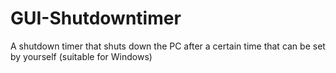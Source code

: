 # GUI-Shutdowntimer
A shutdown timer that shuts down the PC after a certain time that can be set by yourself (suitable for Windows)
